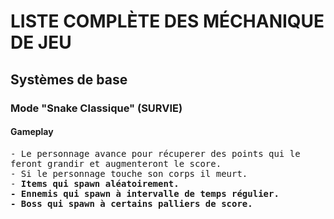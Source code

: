 # LISTE COMPLÈTE DES MÉCHANIQUE DE JEU
## Systèmes de base

### Mode "Snake Classique" (SURVIE)
#### Gameplay
<tt>
- Le personnage avance pour récuperer des points qui le feront grandir et augmenteront le score.<br>
- Si le personnage touche son corps il meurt. <br> 
</span>
- <b> Items qui spawn aléatoirement. <br>
- <b> Ennemis qui spawn à intervalle de temps régulier. <br>
- <b> Boss qui spawn à certains palliers de score. <br>
